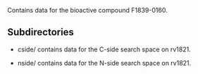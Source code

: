 Contains data for the bioactive compound F1839-0160.

## Subdirectories

- cside/ contains data for the C-side search space on rv1821.

- nside/ contains data for the N-side search space on rv1821.

